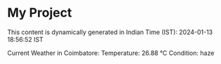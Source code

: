 # My Project

This content is dynamically generated in Indian Time (IST): 2024-01-13 18:56:52 IST


Current Weather in Coimbatore:
Temperature: 26.88 °C
Condition: haze

